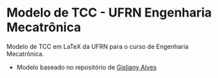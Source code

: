 # Modelo de TCC - UFRN Engenharia Mecatrônica
Modelo de TCC em LaTeX da UFRN para o curso de Engenharia Mecatrônica.

- Modelo baseado no repositório de [Gisliany Alves](https://github.com/gisliany/modelo-tcc-ufrn)
